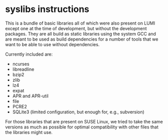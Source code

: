 # syslibs instructions

This is a bundle of basic libraries all of which were also present on LUMI except one
at the time of development, but without the development packages. They are all build
as static libraries using the system GCC and are meant to be used as build dependencies
for a number of tools that we want to be able to use without dependencies.

Currently included are:
  * ncurses
  * libreadline
  * bzip2
  * zlib
  * lz4
  * expat
  * APR and APR-util
  * file
  * PCRE2
  * SQLite3 (limited configuration, but enough for, e.g., subversion)

For those libraries that are present on SUSE Linux, we tried to take the same versions
as much as possible for optimal compatibility with other files that the libraries might
use.
